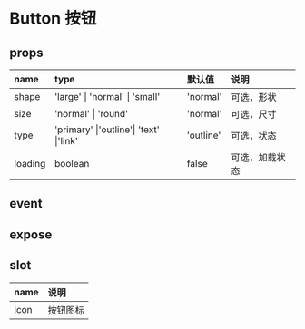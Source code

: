 # Button 按钮

## props

| name    | type                                    | 默认值    | 说明           |
| :------ | :-------------------------------------- | :-------- | :------------- |
| shape   | 'large' \| 'normal' \| 'small'          | 'normal'  | 可选，形状     |
| size    | 'normal' \| 'round'                     | 'normal'  | 可选，尺寸     |
| type    | 'primary' \|'outline'\| 'text' \|'link' | 'outline' | 可选，状态     |
| loading | boolean                                 | false     | 可选，加载状态 |

## event

## expose

## slot

| name | 说明     |
| :--- | :------- |
| icon | 按钮图标 |
